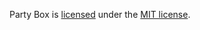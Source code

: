 Party Box is [licensed][] under the [MIT license][].

[MIT license]: http://creativecommons.org/licenses/MIT/
[licensed]: http://github.com/phillc/partybox/blob/master/LICENSE


